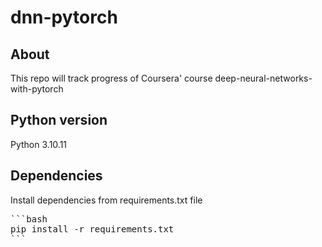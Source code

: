 # dnn-pytorch
## About
This repo will track progress of Coursera' course deep-neural-networks-with-pytorch 

## Python version
Python 3.10.11

## Dependencies
Install dependencies from requirements.txt file
<pre>
```bash
pip install -r requirements.txt
```
</pre>



